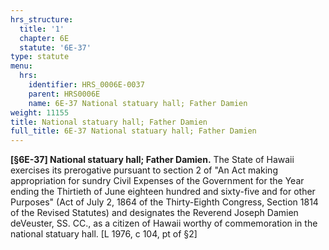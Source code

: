 ```yaml
---
hrs_structure:
  title: '1'
  chapter: 6E
  statute: '6E-37'
type: statute
menu:
  hrs:
    identifier: HRS_0006E-0037
    parent: HRS0006E
    name: 6E-37 National statuary hall; Father Damien
weight: 11155
title: National statuary hall; Father Damien
full_title: 6E-37 National statuary hall; Father Damien
---
```

**[§6E-37] National statuary hall; Father Damien.** The State of Hawaii exercises its prerogative pursuant to section 2 of "An Act making appropriation for sundry Civil Expenses of the Government for the Year ending the Thirtieth of June eighteen hundred and sixty-five and for other Purposes" (Act of July 2, 1864 of the Thirty-Eighth Congress, Section 1814 of the Revised Statutes) and designates the Reverend Joseph Damien deVeuster, SS. CC., as a citizen of Hawaii worthy of commemoration in the national statuary hall. [L 1976, c 104, pt of §2]